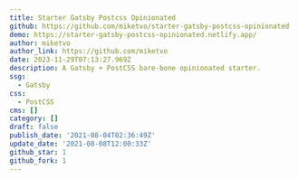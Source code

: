 ```yaml
---
title: Starter Gatsby Postcss Opinionated
github: https://github.com/miketvo/starter-gatsby-postcss-opinionated
demo: https://starter-gatsby-postcss-opinionated.netlify.app/
author: miketvo
author_link: https://github.com/miketvo
date: 2023-11-29T07:13:27.969Z
description: A Gatsby + PostCSS bare-bone opinionated starter.
ssg:
  - Gatsby
css:
  - PostCSS
cms: []
category: []
draft: false
publish_date: '2021-08-04T02:36:49Z'
update_date: '2021-08-08T12:00:33Z'
github_star: 1
github_fork: 1
---
```

